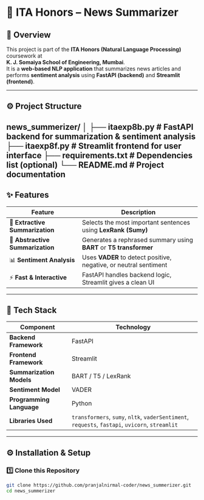 # 📰 ITA Honors – News Summarizer

## 🧠 Overview
This project is part of the **ITA Honors (Natural Language Processing)** coursework at  
**K. J. Somaiya School of Engineering, Mumbai**.  
It is a **web-based NLP application** that summarizes news articles and performs **sentiment analysis** using **FastAPI (backend)** and **Streamlit (frontend)**.

---

## ⚙️ Project Structure
news_summerizer/
│
├── itaexp8b.py # FastAPI backend for summarization & sentiment analysis
├── itaexp8f.py # Streamlit frontend for user interface
├── requirements.txt # Dependencies list (optional)
└── README.md # Project documentation
---

## ✨ Features

| Feature | Description |
|----------|--------------|
| 🧠 **Extractive Summarization** | Selects the most important sentences using **LexRank (Sumy)** |
| 💬 **Abstractive Summarization** | Generates a rephrased summary using **BART** or **T5 transformer** |
| 📊 **Sentiment Analysis** | Uses **VADER** to detect positive, negative, or neutral sentiment |
| ⚡ **Fast & Interactive** | FastAPI handles backend logic, Streamlit gives a clean UI |

---

## 🧰 Tech Stack

| Component | Technology |
|------------|-------------|
| **Backend Framework** | FastAPI |
| **Frontend Framework** | Streamlit |
| **Summarization Models** | BART / T5 / LexRank |
| **Sentiment Model** | VADER |
| **Programming Language** | Python |
| **Libraries Used** | `transformers`, `sumy`, `nltk`, `vaderSentiment`, `requests`, `fastapi`, `uvicorn`, `streamlit` |

---

## ⚙️ Installation & Setup

### 1️⃣ Clone this Repository
```bash
git clone https://github.com/pranjalnirmal-coder/news_summerizer.git
cd news_summerizer
